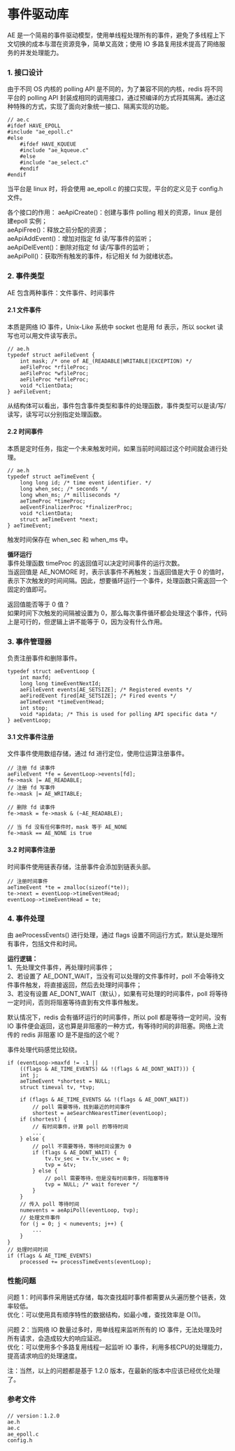 # 事件驱动库

AE 是一个简易的事件驱动模型，使用单线程处理所有的事件，避免了多线程上下文切换的成本与潜在资源竞争，简单又高效；使用 IO 多路复用技术提高了网络服务的并发处理能力。

### 1. 接口设计
由于不同 OS 内核的 polling API 是不同的，为了兼容不同的内核，redis 将不同平台的 polling API 封装成相同的调用接口，通过预编译的方式将其隔离。通过这种特殊的方式，实现了面向对象统一接口、隔离实现的功能。
```
// ae.c
#ifdef HAVE_EPOLL
#include "ae_epoll.c"
#else
    #ifdef HAVE_KQUEUE
    #include "ae_kqueue.c"
    #else
    #include "ae_select.c"
    #endif
#endif
```
当平台是 linux 时，将会使用 ae_epoll.c 的接口实现，平台的定义见于 config.h 文件。   

各个接口的作用：
aeApiCreate()：创建与事件 polling 相关的资源，linux 是创建epoll 实例；   
aeApiFree()：释放之前分配的资源；   
aeApiAddEvent()：增加对指定 fd 读/写事件的监听；  
aeApiDelEvent()：删除对指定 fd 读/写事件的监听；  
aeApiPoll()：获取所有触发的事件，标记相关 fd 为就绪状态。  

### 2. 事件类型
AE 包含两种事件：文件事件、时间事件    

#### 2.1 文件事件   
本质是网络 IO 事件，Unix-Like 系统中 socket 也是用 fd 表示，所以 socket 读写也可以用文件读写表示。
```
// ae.h
typedef struct aeFileEvent {
    int mask; /* one of AE_(READABLE|WRITABLE|EXCEPTION) */
    aeFileProc *rfileProc;
    aeFileProc *wfileProc;
    aeFileProc *efileProc;
    void *clientData;
} aeFileEvent;
```
从结构体可以看出，事件包含事件类型和事件的处理函数，事件类型可以是读/写/读写，读写可以分别指定处理函数。

#### 2.2 时间事件  
本质是定时任务，指定一个未来触发时间，如果当前时间超过这个时间就会进行处理。
```
// ae.h
typedef struct aeTimeEvent {
    long long id; /* time event identifier. */
    long when_sec; /* seconds */
    long when_ms; /* milliseconds */
    aeTimeProc *timeProc;
    aeEventFinalizerProc *finalizerProc;
    void *clientData;
    struct aeTimeEvent *next;
} aeTimeEvent;
```
触发时间保存在 when_sec 和 when_ms 中。   

**循环运行**    
事件处理函数 timeProc 的返回值可以决定时间事件的运行次数。    
当返回值是 AE_NOMORE 时，表示该事件不再触发；当返回值是大于 0 的值时，表示下次触发的时间间隔。因此，想要循环运行一个事件，处理函数只需返回一个固定的值即可。

返回值能否等于 0 值？   
如果时间下次触发的间隔被设置为 0，那么每次事件循环都会处理这个事件，代码上是可行的，但逻辑上讲不能等于 0，因为没有什么作用。

### 3. 事件管理器
负责注册事件和删除事件。
```
typedef struct aeEventLoop {
    int maxfd;
    long long timeEventNextId;
    aeFileEvent events[AE_SETSIZE]; /* Registered events */
    aeFiredEvent fired[AE_SETSIZE]; /* Fired events */
    aeTimeEvent *timeEventHead;
    int stop;
    void *apidata; /* This is used for polling API specific data */
} aeEventLoop;
```

#### 3.1 文件事件注册
文件事件使用数组存储，通过 fd 进行定位，使用位运算注册事件。
```
// 注册 fd 读事件
aeFileEvent *fe = &eventLoop->events[fd];
fe->mask |= AE_READABLE;
// 注册 fd 写事件
fe->mask |= AE_WRITABLE;

// 删除 fd 读事件
fe->mask = fe->mask & (~AE_READABLE);

// 当 fd 没有任何事件时，mask 等于 AE_NONE
fe->mask == AE_NONE is true
```

#### 3.2 时间事件注册
时间事件使用链表存储，注册事件会添加到链表头部。
```
// 注册时间事件
aeTimeEvent *te = zmalloc(sizeof(*te));
te->next = eventLoop->timeEventHead;
eventLoop->timeEventHead = te;
```

### 4. 事件处理
由 aeProcessEvents() 进行处理，通过 flags 设置不同运行方式，默认是处理所有事件，包括文件和时间。   

**运行逻辑：**   
1、先处理文件事件，再处理时间事件；    
2、若设置了 AE_DONT_WAIT，当没有可以处理的文件事件时，poll 不会等待文件事件触发，将直接返回，然后去处理时间事件；    
3、若没有设置 AE_DONT_WAIT（默认），如果有可处理的时间事件，poll 将等待一定时间，否则将阻塞等待直到有文件事件触发。    

默认情况下，redis 会有循环运行的时间事件，所以 poll 都是等待一定时间，没有 IO 事件便会返回，这也算是非阻塞的一种方式，有等待时间的非阻塞。网络上流传的 redis 非阻塞 IO 是不是指的这个呢？    

事件处理代码感觉比较绕。
```
if (eventLoop->maxfd != -1 ||
    ((flags & AE_TIME_EVENTS) && !(flags & AE_DONT_WAIT))) {
    int j;
    aeTimeEvent *shortest = NULL;
    struct timeval tv, *tvp;

    if (flags & AE_TIME_EVENTS && !(flags & AE_DONT_WAIT))
        // poll 需要等待，找到最近的时间事件
        shortest = aeSearchNearestTimer(eventLoop);
    if (shortest) {
        // 有时间事件，计算 poll 的等待时间
        ...
    } else {
        // poll 不需要等待，等待时间设置为 0
        if (flags & AE_DONT_WAIT) {
            tv.tv_sec = tv.tv_usec = 0;
            tvp = &tv;
        } else {
            // poll 需要等待，但是没有时间事件，将阻塞等待
            tvp = NULL; /* wait forever */
        }
    }
    // 传入 poll 等待时间
    numevents = aeApiPoll(eventLoop, tvp);
    // 处理文件事件
    for (j = 0; j < numevents; j++) {
        ...
    }
}
// 处理时间时间
if (flags & AE_TIME_EVENTS)
    processed += processTimeEvents(eventLoop);

```

### 性能问题
问题 1：时间事件采用链式存储，每次查找超时事件都需要从头遍历整个链表，效率较低。    
优化：可以使用具有顺序特性的数据结构，如最小堆，查找效率是 O(1)。

问题 2：当网络 IO 数量过多时，用单线程来监听所有的 IO 事件，无法处理及时所有请求，会造成较大的响应延迟。   
优化：可以使用多个多路复用线程一起监听 IO 事件，利用多核CPU的处理能力，提高请求响应的处理速度。    

注：当然，以上的问题都是基于 1.2.0 版本，在最新的版本中应该已经优化处理了。

### 参考文件
```
// version：1.2.0
ae.h
ae.c
ae_epoll.c
config.h
```
